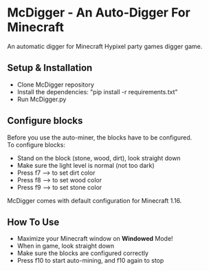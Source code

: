 # McDigger - An Auto-Digger For Minecraft
An automatic digger for Minecraft Hypixel party games digger game.

## Setup & Installation
- Clone McDigger repository
- Install the dependencies: "pip install -r requirements.txt"
- Run McDigger.py

## Configure blocks
Before you use the auto-miner, the blocks have to be configured.  
To configure blocks:
- Stand on the block (stone, wood, dirt), look straight down
- Make sure the light level is normal (not too dark)
- Press f7 --> to set dirt color
- Press f8 --> to set wood color
- Press f9 --> to set stone color

McDigger comes with default configuration for Minecraft 1.16.
  
## How To Use
- Maximize your Minecraft window on **Windowed** Mode!
- When in game, look straight down
- Make sure the blocks are configured correctly
- Press f10 to start auto-mining, and f10 again to stop
